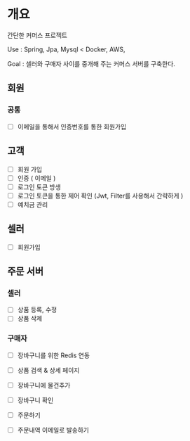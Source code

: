 # 개요
간단한 커머스 프로젝트

Use : Spring, Jpa, Mysql < Docker, AWS,

Goal : 셀러와 구매자 사이를 중개해 주는 커머스 서버를 구축한다.

## 회원
### 공통
- [ ] 이메일을 통해서 인증번호를 통한 회원가입

## 고객
- [ ]  회원 가입
- [ ]  인증 ( 이메일 )
- [ ]  로그인 토큰 방생
- [ ]  로그인 토큰을 통한 제어 확인 (Jwt, Filter를 사용해서 간략하게 )
- [ ]  예치금 관리

## 셀러
- [ ]  회원가입

## 주문 서버

### 셀러
- [ ] 상품 등록, 수정
- [ ] 상품 삭제

### 구매자
- [ ] 장바구니를 위한 Redis 연동
- [ ] 상품 검색 & 상세 페이지
- [ ] 장바구니에 물건추가
- [ ] 장바구니 확인
- [ ] 주문하기
- [ ] 주문내역 이메일로 발송하기


